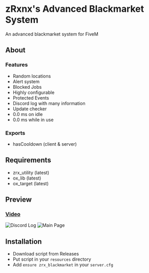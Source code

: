 # zRxnx's Advanced Blackmarket System

An advanced blackmarket system for FiveM

## About

### Features

- Random locations
- Alert system
- Blocked Jobs
- Highly configurable
- Protected Events
- Discord log with many information
- Update checker
- 0.0 ms on idle
- 0.0 ms while in use

### Exports

- hasCooldown (client & server)

## Requirements

- zrx_utility (latest)
- ox_lib (latest)
- ox_target (latest)

## Preview

### [Video](https://youtu.be/zmjMAVbzn8M?si=xQVU_vrsMFvLIzIe)

![Discord Log](https://i.imgur.com/TDfftS2.png)
![Main Page](https://i.imgur.com/7nNtYbp.png)

## Installation

- Download script from Releases
- Put script in your `resources` directory
- Add `ensure zrx_blackmarket` in your `server.cfg`
